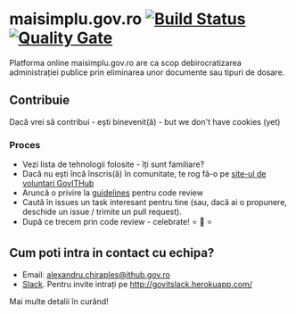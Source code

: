 # maisimplu.gov.ro [![Build Status](https://travis-ci.org/gov-ithub/maisimplu.gov.ro.svg?branch=master)](https://travis-ci.org/gov-ithub/maisimplu.gov.ro) [![Quality Gate](https://sonarqube.com/api/badges/gate?key=govithub:maisimplu)](https://sonarqube.com/dashboard?id=govithub:maisimplu)
Platforma online maisimplu.gov.ro are ca scop debirocratizarea administrației publice prin eliminarea unor documente sau tipuri de dosare. 

## Contribuie

Dacă vrei să contribui - ești binevenit(ă) - but we don't have cookies (yet) 

### Proces
- Vezi lista de tehnologii folosite - îți sunt familiare?
- Dacă nu ești încă înscris(ă) în comunitate, te rog fă-o pe [site-ul de voluntari GovITHub](http://voluntari.ithub.gov.ro/)
- Aruncă o privire la [guidelines](https://github.com/gov-ithub/guidelines/blob/master/CODE_REVIEW.md) pentru code review 
- Caută în issues un task interesant pentru tine (sau, dacă ai o propunere, deschide un issue / trimite un pull request). 
- După ce trecem prin code review - celebrate! :star: :star2: :star:

## Cum poti intra in contact cu echipa?
- Email: alexandru.chiraples@ithub.gov.ro
- [Slack](https://govithub.slack.com/messages/maisimplu_20/details/). Pentru invite intrați pe http://govitslack.herokuapp.com/

Mai multe detalii în curând! 

